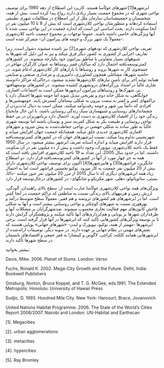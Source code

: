   ابرشهرها[1]؛شهرهای غول­آسا هستند. کاربرد این اصطلاح از دهه 1980 برای توصیف نواحی شهری که در مجموع جمعیت بسیار زیادی دارند رواج پیدا کرده است. بیش از همه، متخصصان و جمعیت­شناسان سازمان ملل از این اصطلاح در مطالعات شهری تطبیقی استفاده کرده­اند و منظورشان نواحی کلان‌شهری است که بیش از 8 تا 10 میلیون نفر در آنجا سکونت دارند. بحث اساسی این است که اندازه جمعیت در این نواحی سبب شده تا آنها ویژگی‌های خاصی داشته باشند. عموماً توجهات بر مجموع جمعیت ناحیه کلان‌شهری -معمولاً یک شهر بزرگ و حومه ­های پیرامون آن- متمرکز شده است.

 تعریف نواحی کلان‌شهری که توده­های شهری[2] نیز نامیده می­شوند دشوار است، زیرا تعاریف اجرایی از کشوری به کشور دیگر فرق می­کند و نیز به این دلیل که شهرها به شیوه­های بسیار متفاوتی با مناطق پیرامون خود یکپارچه می­شوند. در کشورهای کمترتوسعه‌یافته احتمال دارد که ساکنان فقیر روستاها به عنوان کارگران مهاجر در جستجوی کار به شهرها بروند و روستاها با بازارهای کار کلان‌شهری ادغام شوند. در حاشیه شهرها، مشاغلی همچون کشاورزی، دامپروری و مرغداری صنعتی و صنایعی همانند تولید آجر برای تأمین نیازهای کلان‌شهرها تشدید می­شود، درحالی‌که مراکز دادوستد تجاری غالباً در امتداد بزرگراه‌های درون­شهری کشیده می­شوند. در کشورهای توسعه­یافته­تر، شهرک‌ها و روستاهای پیرامون ابرشهرها ممکن است به اجتماعات اقماری، خوابگاهی، به شکل خانه دوم و تفریحی تبدیل شوند اما حومه شهرها احتمال دارد با تراکم­های کمتر و کمتر به سمت بیرون به شکلی بی­سامان گسترش یابند. حومه­نشین‌ها و افرادی که دائماً بین شهر و حومه رفت‌و‌آمد می­کنند، ممکن است به دنبال لذت‌بردن از چشم­اندازهای روستایی و شبیه­سازی سبک زندگی روستایی باشند، با این حال مایحتاج زندگی خود را از اقتصاد کلان‌شهری به دست آورند. احتمال دارد برنامه­ریزان در پی حفظ نواحی روستایی و طبیعت بکر به شکل کمربند سبز و بوستان باشند اما توسعه شهری غالباً به طور ساده به شکلی جهشی در نواحی حفاظت‌شده به پیش می­رود و شهرهای اقماری کلان‌شهری جدیدی خلق می­کند. همچنانکه جمعیت جهان افزایش می­یابد و شهرنشینی تداوم پیدا می­کند، نسبت ابرشهرهای جهان که در کشورهای کمترتوسعه‌یافته قرار دارند افزایش می­یابد و اندازه آستانه­ تعریف ابرشهر بیشتر می­شود. در سال 1950 فقط یک ناحیه کلان‌شهری، نیویورک، وجود داشت و بیش از ده میلیون نفر در آن سکونت داشتند. اما در حدود سال 2005، این تعداد به 19 ناحیه کلان‌شهری افزایش یافته است که همه به جز چهار مورد از آنها در کشورهای کمترتوسعه‌یافته قرار دارد. دو اصطلاح جایگزین، فراشهرها[3] و هایپرشهرها[4] اکنون برای توصیف نواحی کلان‌شهری دارای بیش از 20 میلیون نفر جمعیت به کار می­رود. توکیو نخستین فراشهر است اما به احتمال زیاد همه ابرشهرهای دیگری که تا سال 2015 از مرز 20 میلیون نفر عبور می­کنند -داکا، بمبئی، سائوپائولو، دهلی، شهر مکزیکو و شانگهای- در کشورهای درحال‌توسعه قرار دارد.

ویژگی‌های همه نواحی کلان‌شهری غول­آسا عبارت است از: سطح بالای راه­بندان، آلودگی، ارزش زمین و هزینه­های بالای زندگی نسبت به مناطقی که تراکم جمعیت در آنجا کمتر است. اما در ابرشهرهای هم کشورهای ثروتمند و هم فقیر، معمولاً سطح متوسط درآمد و بهره­وری نسبت به شهرهای کوچکتر و نواحی روستایی بیشتر است و آنها به شکلی فاحش کانون‌های مهم فعالیت تجاری محسوب می­شوند. ضدشهرگرایان بر مشکلات آنها و طرفداران شهرها بر پویایی و هم‌کرداری‌های آنها تأکید می­کنند و پژوهشگران گرایش دارند تا بر توسعه ویژگی‌های کشورهایی تأکید کنند که ابرشهرها در آنها قرار گرفته است. برخی ابرشهرها -مهمتر از همه، توکیو، نیویورک و لندن- «شهرهای جهانی» پویایی هستند که نقش‌های مهمی در نظام جهانی بر عهده دارند. در سویه دیگر، توصیفات ارائه‌شده از ابرشهرهایی همانند کلکته، کراچی، لاگوس و کینشازا به فقر جمعی و اقتصادهای نابسمان در سطح شهرها تأکید دارند.

 

بیشتر بخوانید:

Davis, Mike. 2006. Planet of Slums. London: Verso

Fuchs, Ronald K. 2002. Mega-City Growth and the Future. Delhi, India: Bookwell Publishers

Ginsburg, Norton, Bruce Koppel, and T. G. McGee, eds.1991. The Extended Metropolis. Honolulu: University of Hawaii Press

Sudjic, D. 1993. Hundred Mile City. New York: Harcourt, Brace, Jovanovich

United Nations Habitat Programme. 2006. The State of the World’s Cities Report 2006/2007. Nairobi and London: UN-Habitat and Earthscan

 [1]. Megacities

 [2]. urban agglomerations 

[3]. metacities 

[4]. hypercities 

[5]. Ray Bromley

 

 

 